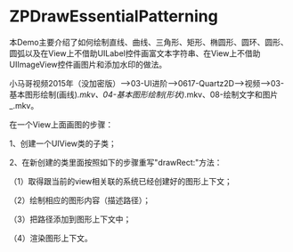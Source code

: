 # ZPDrawEssentialPatterning
本Demo主要介绍了如何绘制直线、曲线、三角形、矩形、椭圆形、圆环、圆形、圆弧以及在View上不借助UILabel控件画富文本字符串、在View上不借助UIImageView控件画图片和添加水印的做法。

小马哥视频2015年（没加密版）——>03-UI进阶——>0617-Quartz2D——>视频——>03-基本图形绘制(画线)_.mkv、04-基本图形绘制(形状)_.mkv、08-绘制文字和图片_.mkv。

在一个View上面画图的步骤：

 1、创建一个UIView类的子类；
 
 2、在新创建的类里面按照如下的步骤重写"drawRect:"方法：
 
 （1）取得跟当前的view相关联的系统已经创建好的图形上下文；
 
 （2）绘制相应的图形内容（描述路径）；
 
 （3）把路径添加到图形上下文中；
 
 （4）渲染图形上下文。

